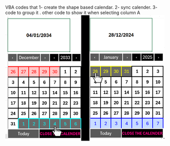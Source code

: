 VBA codes that
1- create the shape based calendar. 
2- sync calender.
3- code to group it . other code to show it when selecting column A
![Calendar Preview](picture.png)
